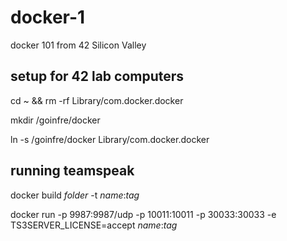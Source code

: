 # docker-1

docker 101 from 42 Silicon Valley

## setup for 42 lab computers

cd ~ && rm -rf Library/com.docker.docker

mkdir /goinfre/docker

ln -s /goinfre/docker Library/com.docker.docker

## running teamspeak

docker build *folder* -t *name*:*tag*

docker run -p 9987:9987/udp -p 10011:10011 -p 30033:30033 -e TS3SERVER_LICENSE=accept *name*:*tag*